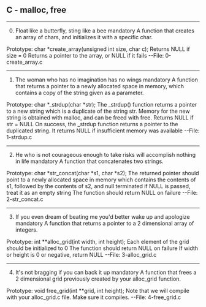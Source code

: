 ## C - malloc, free

---

0. Float like a butterfly, sting like a bee
   mandatory
   A function that creates an array of chars, and initializes it with a specific char.

Prototype: char \*create_array(unsigned int size, char c);
Returns NULL if size = 0
Returns a pointer to the array, or NULL if it fails
--File: 0-create_array.c

---

1. The woman who has no imagination has no wings
   mandatory
   A function that returns a pointer to a newly allocated space in memory, which contains a copy of the string given as a parameter.

Prototype: char *\_strdup(char *str);
The \_strdup() function returns a pointer to a new string which is a duplicate of the string str. Memory for the new string is obtained with malloc, and can be freed with free.
Returns NULL if str = NULL
On success, the \_strdup function returns a pointer to the duplicated string. It returns NULL if insufficient memory was available
--File: 1-strdup.c

---

2. He who is not courageous enough to take risks will accomplish nothing in life
   mandatory
   A function that concatenates two strings.

Prototype: char *str_concat(char *s1, char \*s2);
The returned pointer should point to a newly allocated space in memory which contains the contents of s1, followed by the contents of s2, and null terminated
if NULL is passed, treat it as an empty string
The function should return NULL on failure
--File: 2-str_concat.c

---

3. If you even dream of beating me you'd better wake up and apologize
   mandatory
   A function that returns a pointer to a 2 dimensional array of integers.

Prototype: int \*\*alloc_grid(int width, int height);
Each element of the grid should be initialized to 0
The function should return NULL on failure
If width or height is 0 or negative, return NULL
--File: 3-alloc_grid.c

---

4. It's not bragging if you can back it up
   mandatory
   A function that frees a 2 dimensional grid previously created by your alloc_grid function.

Prototype: void free_grid(int \*\*grid, int height);
Note that we will compile with your alloc_grid.c file. Make sure it compiles.
--File: 4-free_grid.c
